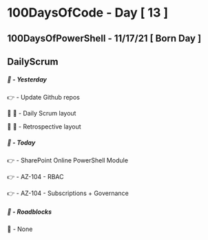 # 100DaysOfCode - Day [ 13 ]     
## 100DaysOfPowerShell - 11/17/21 [ Born Day ]          
## DailyScrum                   


##### :checkered_flag: _-_ Yesterday

:point_right: _-_ Update Github repos 

:speech_balloon: :speech_balloon: _-_ Daily Scrum layout

:speech_balloon: :speech_balloon: _-_ Retrospective layout

##### :checkered_flag: _-_ Today

:point_right: _-_ SharePoint Online PowerShell Module

:point_right: _-_ AZ-104 - RBAC

:point_right: _-_ AZ-104 - Subscriptions + Governance

##### :construction: _-_ Roadblocks

:construction_worker: _-_ None
